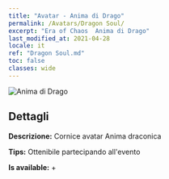 ```yaml
---
title: "Avatar - Anima di Drago"
permalink: /Avatars/Dragon Soul/
excerpt: "Era of Chaos  Anima di Drago"
last_modified_at: 2021-04-28
locale: it
ref: "Dragon Soul.md"
toc: false
classes: wide
---
```

 ![Anima di Drago](/images/a/avatarFrame_52.png)

## Dettagli

 **Descrizione:** Cornice avatar Anima draconica 

 **Tips:** Ottenibile partecipando all'evento 

 **Is available:**  + 

